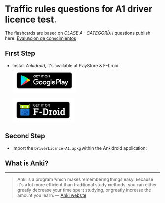 # Traffic rules questions for A1 driver licence test.
The flashcards are based on _CLASE A - CATEGORÍA I_ questions publish here: [Evaluacion de conocimientos](https://portal.mtc.gob.pe/transportes/terrestre/licencias/evaluacion-de-conocimientos.html)

## First Step
+ Install *Ankidroid*, it's available at PlayStore & F-Droid
  <a href="https://play.google.com/store/apps/details?id=com.ichi2.anki">
    <img alt="Get it on Google Play" height="80" src="logos/google-badge.png"/>
  </a>

  <a href="https://f-droid.org/en/packages/com.ichi2.anki/">
    <img alt="Get it on F-Droid" height="80" src="logos/f-droid-badge.png">
  </a>

## Second Step
+ Import the `DriverLicence-A1.apkg` within the Ankidroid application:


## What is Anki?
---
> Anki is a program which makes remembering things easy. Because it's a lot more efficient than traditional study methods, you can either greatly decrease your time spent studying, or greatly increase the amount you learn. 
— [Anki website](https://apps.ankiweb.net/) 